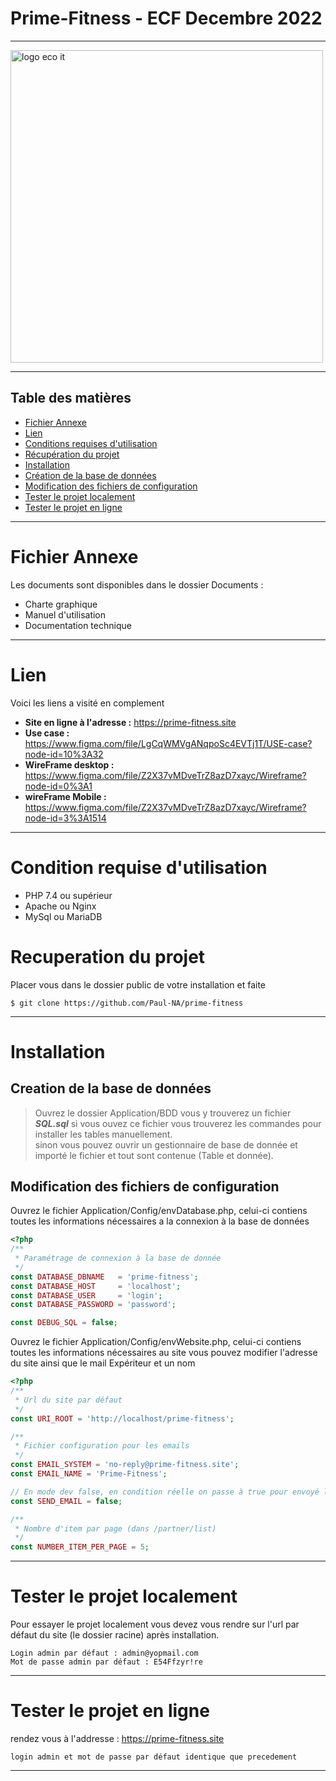 
# Prime-Fitness - ECF Decembre 2022

<hr />
<img src="https://prime-fitness.site/Assets/Images/logo.svg" alt="logo eco it" width="500px" height="auto" />

<hr />


## Table des matières
- [Fichier Annexe](#fichier-annexe)
- [Lien](#lien)
- [Conditions requises d'utilisation](#condition-requise-dutilisation)
- [Récupération du projet](#recuperation-du-projet)
- [Installation](#installation)
- [Création de la base de données](#creation-de-la-base-de-donnes)
- [Modification des fichiers de configuration](#modification-des-fichiers-de-configuration)
- [Tester le projet localement](#tester-le-projet-localement)
- [Tester le projet en ligne](#tester-le-projet-en-ligne)

 ***

# Fichier Annexe

Les documents sont disponibles dans le dossier Documents :

* Charte graphique
* Manuel d'utilisation
* Documentation technique

 ***

# Lien
Voici les liens a visité en complement
* **Site en ligne à l'adresse :** https://prime-fitness.site
* **Use case :** https://www.figma.com/file/LgCqWMVgANqpoSc4EVTj1T/USE-case?node-id=10%3A32
* **WireFrame desktop :** https://www.figma.com/file/Z2X37vMDveTrZ8azD7xayc/Wireframe?node-id=0%3A1
* **wireFrame Mobile :** https://www.figma.com/file/Z2X37vMDveTrZ8azD7xayc/Wireframe?node-id=3%3A1514

 ***

# Condition requise d'utilisation
* PHP 7.4 ou supérieur
* Apache ou Nginx
* MySql ou MariaDB

    
# Recuperation du projet
Placer vous dans le dossier public de votre installation et faite
```
$ git clone https://github.com/Paul-NA/prime-fitness
```

 ***

# Installation


## Creation de la base de données
>Ouvrez le dossier Application/BDD vous y trouverez un fichier **_SQL.sql_**
>si vous ouvez ce fichier vous trouverez les commandes pour installer les tables manuellement.<br />
sinon vous pouvez ouvrir un gestionnaire de base de donnée et importé le fichier et tout sont contenue (Table et donnée).

## Modification des fichiers de configuration

Ouvrez le fichier Application/Config/envDatabase.php, celui-ci contiens toutes les informations nécessaires a la 
connexion à la base de données

```php
<?php
/**
 * Paramétrage de connexion à la base de donnée
 */
const DATABASE_DBNAME   = 'prime-fitness';
const DATABASE_HOST     = 'localhost';
const DATABASE_USER     = 'login';
const DATABASE_PASSWORD = 'password';

const DEBUG_SQL = false;
```

Ouvrez le fichier Application/Config/envWebsite.php, celui-ci contiens toutes les informations nécessaires au site
vous pouvez modifier l'adresse du site ainsi que le mail Expériteur et un nom 

```php
<?php
/**
 * Url du site par défaut
 */
const URI_ROOT = 'http://localhost/prime-fitness';

/**
 * Fichier configuration pour les emails
 */
const EMAIL_SYSTEM = 'no-reply@prime-fitness.site';
const EMAIL_NAME = 'Prime-Fitness';

// En mode dev false, en condition réelle on passe à true pour envoyé les mails
const SEND_EMAIL = false;

/**
 * Nombre d'item par page (dans /partner/list)
 */
const NUMBER_ITEM_PER_PAGE = 5;
```

***

# Tester le projet localement 

Pour essayer le projet localement vous devez vous rendre sur l'url par défaut du site (le dossier racine) après installation.

```
Login admin par défaut : admin@yopmail.com
Mot de passe admin par défaut : E54Ffzyr!re
```

***

# Tester le projet en ligne

rendez vous à l'addresse : https://prime-fitness.site

```
login admin et mot de passe par défaut identique que precedement
```

 ***


